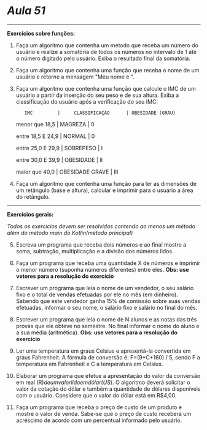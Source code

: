 # *Aula 51*
<hr>

**Exercícios sobre funções:**

1. Faça um algoritmo que contenha um método que receba um número do
   usuário e realize a somatória de todos os números no intervalo de 1 até o
   número digitado pelo usuário. Exiba o resultado final da somatória.


2. Faça um algoritmo que contenha uma função que receba o nome de um
   usuário e retorne a mensagem "Meu nome é <NomeDigitado>".


3. Faça um algoritmo que contenha uma função que calcule o IMC de um
   usuário a partir da inserção do seu peso e de sua altura. Exiba a
   classificação do usuário após a verificação do seu IMC:


          IMC         |     CLASSIFICAÇÃO      | OBESIDADE (GRAU)

    menor que 18,5    |       MAGREZA          |         0

    entre 18,5 E 24,9 |       NORMAL           |         0

    entre 25,0 E 29,9 |       SOBREPESO        |         I

    entre 30,0 E 39,9 |       OBESIDADE        |         II

    maior que 40,0    |       OBESIDADE GRAVE  |         III


4. Faça um algoritmo que contenha uma função para ler as dimensões de
   um retângulo (base e altura), calcular e imprimir para o usuário a área do
   retângulo.

<hr>

**Exercícios gerais:**

*Todos os exercícios devem ser resolvidos contendo ao menos um
método além do método main do Kotlin(método principal)*

5. Escreva um programa que receba dois números e ao final mostre a
   soma, subtração, multiplicação e a divisão dos números lidos.


6. Faça um programa que receba uma quantidade X de números e
   imprimir o menor número (suponha números diferentes) entre eles.
   **Obs: use vetores para a resolução do exercício**


7. Escrever um programa que leia o nome de um vendedor, o seu
   salário fixo e o total de vendas efetuadas por ele no mês (em
   dinheiro). Sabendo que este vendedor ganha 15% de comissão sobre
   suas vendas efetuadas, informar o seu nome, o salário fixo e salário
   no final do mês.


8. Escrever um programa que leia o nome de N alunos e as notas das
   três provas que ele obteve no semestre. No final informar o nome do
   aluno e a sua média (aritmética).
   **Obs: use vetores para a resolução do exercício**


9. Ler uma temperatura em graus Celsius e apresentá-la convertida em
   graus Fahrenheit. A fórmula de conversão é: F=(9*C+160) / 5, sendo F
   a temperatura em Fahrenheit e C a temperatura em Celsius.


10. Elaborar um programa que efetue a apresentação do valor da
    conversão em real (R$) de um valor lido em dólar (US$). O algoritmo
    deverá solicitar o valor da cotação do dólar e também a quantidade
    de dólares disponíveis com o usuário. Considere que o valor do dólar está em R$4,00.


11. Faça um programa que receba o preço de custo de um produto e
    mostre o valor de venda. Sabe-se que o preço de custo receberá um
    acréscimo de acordo com um percentual informado pelo usuário.